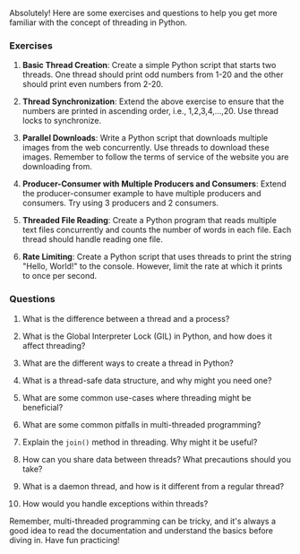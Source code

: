 Absolutely! Here are some exercises and questions to help you get more familiar with the concept of threading in Python.

### Exercises

1. **Basic Thread Creation**: Create a simple Python script that starts two threads. One thread should print odd numbers from 1-20 and the other should print even numbers from 2-20.

2. **Thread Synchronization**: Extend the above exercise to ensure that the numbers are printed in ascending order, i.e., 1,2,3,4,...,20. Use thread locks to synchronize.

3. **Parallel Downloads**: Write a Python script that downloads multiple images from the web concurrently. Use threads to download these images. Remember to follow the terms of service of the website you are downloading from.

4. **Producer-Consumer with Multiple Producers and Consumers**: Extend the producer-consumer example to have multiple producers and consumers. Try using 3 producers and 2 consumers.

5. **Threaded File Reading**: Create a Python program that reads multiple text files concurrently and counts the number of words in each file. Each thread should handle reading one file.

6. **Rate Limiting**: Create a Python script that uses threads to print the string "Hello, World!" to the console. However, limit the rate at which it prints to once per second.

### Questions

1. What is the difference between a thread and a process?
  
2. What is the Global Interpreter Lock (GIL) in Python, and how does it affect threading?

3. What are the different ways to create a thread in Python?

4. What is a thread-safe data structure, and why might you need one?

5. What are some common use-cases where threading might be beneficial?

6. What are some common pitfalls in multi-threaded programming?

7. Explain the `join()` method in threading. Why might it be useful?

8. How can you share data between threads? What precautions should you take?

9. What is a daemon thread, and how is it different from a regular thread?

10. How would you handle exceptions within threads?

Remember, multi-threaded programming can be tricky, and it's always a good idea to read the documentation and understand the basics before diving in. Have fun practicing!
